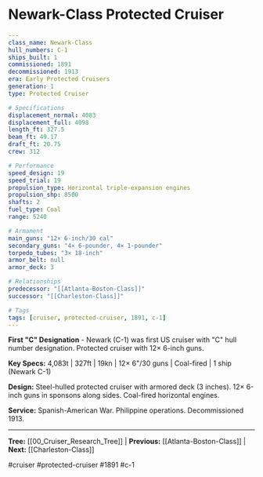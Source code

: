 # Newark-Class Protected Cruiser

```yaml
---
class_name: Newark-Class
hull_numbers: C-1
ships_built: 1
commissioned: 1891
decommissioned: 1913
era: Early Protected Cruisers
generation: 1
type: Protected Cruiser

# Specifications
displacement_normal: 4083
displacement_full: 4098
length_ft: 327.5
beam_ft: 49.17
draft_ft: 20.75
crew: 312

# Performance
speed_design: 19
speed_trial: 19
propulsion_type: Horizontal triple-expansion engines
propulsion_shp: 8500
shafts: 2
fuel_type: Coal
range: 5240

# Armament
main_guns: "12× 6-inch/30 cal"
secondary_guns: "4× 6-pounder, 4× 1-pounder"
torpedo_tubes: "3× 18-inch"
armor_belt: null
armor_deck: 3

# Relationships
predecessor: "[[Atlanta-Boston-Class]]"
successor: "[[Charleston-Class]]"

# Tags
tags: [cruiser, protected-cruiser, 1891, c-1]
---
```

**First "C" Designation** - Newark (C-1) was first US cruiser with "C" hull number designation. Protected cruiser with 12× 6-inch guns.

**Key Specs:** 4,083t | 327ft | 19kn | 12× 6"/30 guns | Coal-fired | 1 ship (Newark C-1)

**Design:** Steel-hulled protected cruiser with armored deck (3 inches). 12× 6-inch guns in sponsons along sides. Coal-fired horizontal engines.

**Service:** Spanish-American War. Philippine operations. Decommissioned 1913.

---
**Tree:** [[00_Cruiser_Research_Tree]] | **Previous:** [[Atlanta-Boston-Class]] | **Next:** [[Charleston-Class]]

#cruiser #protected-cruiser #1891 #c-1

